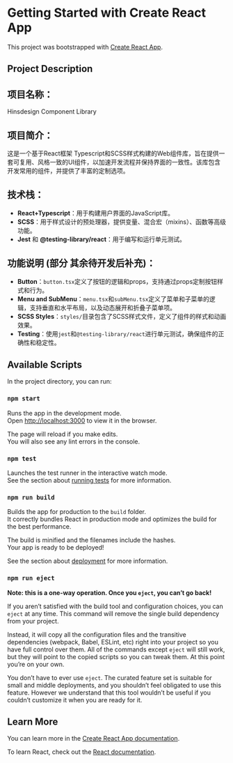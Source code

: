 # Getting Started with Create React App

This project was bootstrapped with [Create React App](https://github.com/facebook/create-react-app).

## Project Description

## 项目名称：
Hinsdesign Component Library

## 项目简介：
这是一个基于React框架 Typescript和SCSS样式构建的Web组件库，旨在提供一套可复用、风格一致的UI组件，以加速开发流程并保持界面的一致性。该库包含开发常用的组件，并提供了丰富的定制选项。


## 技术栈：
- **React+Typescript**：用于构建用户界面的JavaScript库。
- **SCSS**：用于样式设计的预处理器，提供变量、混合宏（mixins）、函数等高级功能。
- **Jest** 和 **@testing-library/react**：用于编写和运行单元测试。

## 功能说明 (部分 其余待开发后补充)：
- **Button**：`button.tsx`定义了按钮的逻辑和props，支持通过props定制按钮样式和行为。
- **Menu and SubMenu**：`menu.tsx`和`subMenu.tsx`定义了菜单和子菜单的逻辑，支持垂直和水平布局，以及动态展开和折叠子菜单项。
- **SCSS Styles**：`styles/`目录包含了SCSS样式文件，定义了组件的样式和动画效果。
- **Testing**：使用`jest`和`@testing-library/react`进行单元测试，确保组件的正确性和稳定性。


## Available Scripts

In the project directory, you can run:

### `npm start`

Runs the app in the development mode.\
Open [http://localhost:3000](http://localhost:3000) to view it in the browser.

The page will reload if you make edits.\
You will also see any lint errors in the console.

### `npm test`

Launches the test runner in the interactive watch mode.\
See the section about [running tests](https://facebook.github.io/create-react-app/docs/running-tests) for more information.

### `npm run build`

Builds the app for production to the `build` folder.\
It correctly bundles React in production mode and optimizes the build for the best performance.

The build is minified and the filenames include the hashes.\
Your app is ready to be deployed!

See the section about [deployment](https://facebook.github.io/create-react-app/docs/deployment) for more information.

### `npm run eject`

**Note: this is a one-way operation. Once you `eject`, you can’t go back!**

If you aren’t satisfied with the build tool and configuration choices, you can `eject` at any time. This command will remove the single build dependency from your project.

Instead, it will copy all the configuration files and the transitive dependencies (webpack, Babel, ESLint, etc) right into your project so you have full control over them. All of the commands except `eject` will still work, but they will point to the copied scripts so you can tweak them. At this point you’re on your own.

You don’t have to ever use `eject`. The curated feature set is suitable for small and middle deployments, and you shouldn’t feel obligated to use this feature. However we understand that this tool wouldn’t be useful if you couldn’t customize it when you are ready for it.

## Learn More

You can learn more in the [Create React App documentation](https://facebook.github.io/create-react-app/docs/getting-started).

To learn React, check out the [React documentation](https://reactjs.org/).
